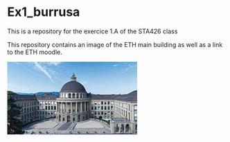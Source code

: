 # Ex1_burrusa
This is a repository for the exercice 1.A of the STA426 class

This repository contains an image of the ETH main building as well as a link to the ETH moodle.

![ETH main building](./ETH-building.jpeg)

